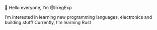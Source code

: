 👋 Hello everyone, I’m @IrregExp
 
I’m interested in learning new programming languages, electronics and building stuff!
Currently, I'm learning Rust 



